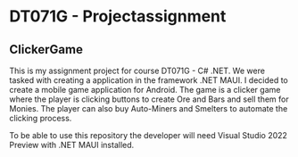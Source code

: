 # DT071G - Projectassignment
## ClickerGame

This is my assignment project for course DT071G - C# .NET. We were tasked with creating a application in the framework .NET MAUI. I decided to create a mobile game application for Android. The game is a clicker game where the player is clicking buttons to create Ore and Bars and sell them for Monies. The player can also buy Auto-Miners and Smelters to automate the clicking process.

To be able to use this repository the developer will need Visual Studio 2022 Preview with .NET MAUI installed.

